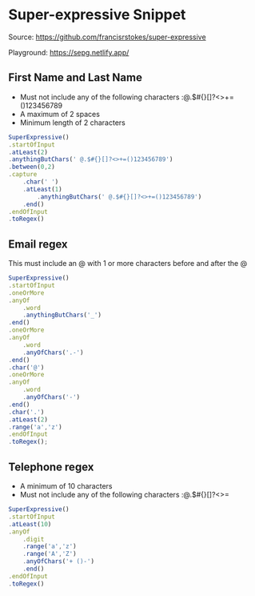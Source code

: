 # Super-expressive Snippet

Source: https://github.com/francisrstokes/super-expressive

Playground: https://sepg.netlify.app/

## First Name and Last Name
* Must not include any of the following characters :@.$#{}[]?<>+=()123456789
* A maximum of 2 spaces
* Minimum length of 2 characters

```typescript
SuperExpressive()
.startOfInput
.atLeast(2)
.anythingButChars(' @.$#{}[]?<>+=()123456789')
.between(0,2)
.capture
    .char(' ')
    .atLeast(1)
        .anythingButChars(' @.$#{}[]?<>+=()123456789')
    .end()
.endOfInput
.toRegex()
```

## Email regex

This must include an @ with 1 or more characters before and after the @

```typescript
SuperExpressive()
.startOfInput
.oneOrMore
.anyOf
    .word
    .anythingButChars('_')
.end()
.oneOrMore
.anyOf
    .word
    .anyOfChars('.-')
.end()
.char('@')
.oneOrMore
.anyOf
    .word
    .anyOfChars('-')
.end()
.char('.')
.atLeast(2)
.range('a','z')
.endOfInput
.toRegex();
```

## Telephone regex

* A minimum of 10 characters
* Must not include any of the following characters :@.$#{}[]?<>=

```typescript
SuperExpressive()
.startOfInput
.atLeast(10)
.anyOf
    .digit
    .range('a','z')
    .range('A','Z')
    .anyOfChars('+ ()-')
    .end()
.endOfInput
.toRegex()
```


